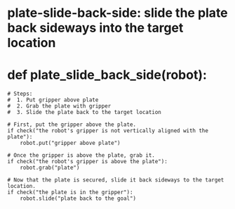 # plate-slide-back-side: slide the plate back sideways into the target location
# def plate_slide_back_side(robot):
    # Steps:
    #  1. Put gripper above plate
    #  2. Grab the plate with gripper
    #  3. Slide the plate back to the target location
    
    # First, put the gripper above the plate.
    if check("the robot's gripper is not vertically aligned with the plate"):
        robot.put("gripper above plate")
    
    # Once the gripper is above the plate, grab it.
    if check("the robot's gripper is above the plate"):
        robot.grab("plate")
    
    # Now that the plate is secured, slide it back sideways to the target location.
    if check("the plate is in the gripper"):
        robot.slide("plate back to the goal")
